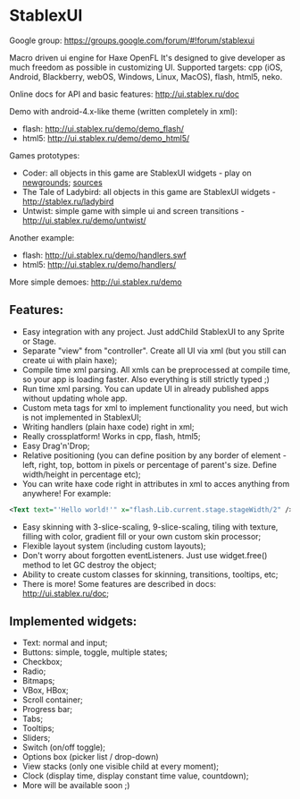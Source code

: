 StablexUI
=========
Google group: https://groups.google.com/forum/#!forum/stablexui

Macro driven ui engine for Haxe OpenFL It's designed to give developer as much freedom as possible in customizing UI.
Supported targets: cpp (iOS, Android, Blackberry, webOS, Windows, Linux, MacOS), flash, html5, neko.

Online docs for API and basic features: http://ui.stablex.ru/doc

Demo with android-4.x-like theme (written completely in xml):
* flash: http://ui.stablex.ru/demo/demo_flash/
* html5: http://ui.stablex.ru/demo/demo_html5/

Games prototypes:
* Coder: all objects in this game are StablexUI widgets - play on [newgrounds](http://www.newgrounds.com/portal/view/616444); [sources](https://github.com/RealyUniqueName/LD26-Coder)
* The Tale of Ladybird: all objects in this game are StablexUI widgets - http://stablex.ru/ladybird
* Untwist: simple game with simple ui and screen transitions - http://ui.stablex.ru/demo/untwist/

Another example:
* flash: http://ui.stablex.ru/demo/handlers.swf
* html5: http://ui.stablex.ru/demo/handlers/

More simple demoes: http://ui.stablex.ru/demo



Features:
---------------
* Easy integration with any project. Just addChild StablexUI to any Sprite or Stage.
* Separate "view" from "controller". Create all UI via xml (but you still can create ui with plain haxe);
* Compile time xml parsing. All xmls can be preprocessed at compile time, so your app is loading faster. Also everything is still strictly typed ;)
* Run time xml parsing. You can update UI in already published apps without updating whole app.
* Custom meta tags for xml to implement functionality you need, but wich is not implemented in StablexUI;
* Writing handlers (plain haxe code) right in xml;
* Really crossplatform! Works in cpp, flash, html5;
* Easy Drag'n'Drop;
* Relative positioning (you can define position  by any border of element - left, right, top, bottom in pixels or percentage of parent's size. Define width/height in percentage etc);
* You can write haxe code right in attributes in xml to acces anything from anywhere! For example:
```xml
<Text text="'Hello world!'" x="flash.Lib.current.stage.stageWidth/2" />
```
* Easy skinning with 3-slice-scaling, 9-slice-scaling, tiling with texture, filling with color, gradient fill or your own custom skin processor;
* Flexible layout system (including custom layouts);
* Don't worry about forgotten eventListeners. Just use widget.free() method to let GC destroy the object;
* Ability to create custom classes for skinning, transitions, tooltips, etc;
* There is more! Some features are described in docs: http://ui.stablex.ru/doc;


Implemented widgets:
---------------
* Text: normal and input;
* Buttons: simple, toggle, multiple states;
* Checkbox;
* Radio;
* Bitmaps;
* VBox, HBox;
* Scroll container;
* Progress bar;
* Tabs;
* Tooltips;
* Sliders;
* Switch (on/off toggle);
* Options box (picker list / drop-down)
* View stacks (only one visible child at every moment);
* Clock (display time, display constant time value, countdown);
* More will be available soon ;)





